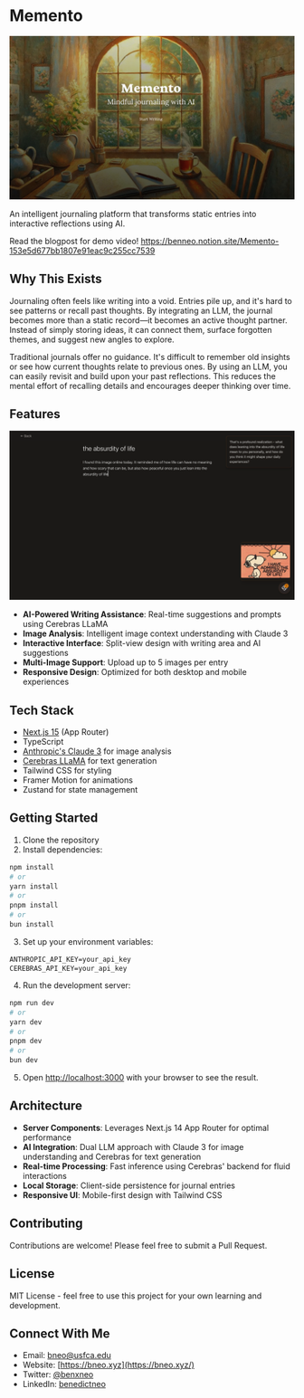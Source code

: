 # Memento

![Landing page](/public/landing.jpeg)

An intelligent journaling platform that transforms static entries into interactive reflections using AI.

Read the blogpost for demo video! https://benneo.notion.site/Memento-153e5d677bb1807e91eac9c255cc7539

## Why This Exists

Journaling often feels like writing into a void. Entries pile up, and it's hard to see patterns or recall past thoughts. By integrating an LLM, the journal becomes more than a static record—it becomes an active thought partner. Instead of simply storing ideas, it can connect them, surface forgotten themes, and suggest new angles to explore.

Traditional journals offer no guidance. It's difficult to remember old insights or see how current thoughts relate to previous ones. By using an LLM, you can easily revisit and build upon your past reflections. This reduces the mental effort of recalling details and encourages deeper thinking over time.

## Features

![journal page](/public/journal.png)

- **AI-Powered Writing Assistance**: Real-time suggestions and prompts using Cerebras LLaMA
- **Image Analysis**: Intelligent image context understanding with Claude 3
- **Interactive Interface**: Split-view design with writing area and AI suggestions
- **Multi-Image Support**: Upload up to 5 images per entry
- **Responsive Design**: Optimized for both desktop and mobile experiences

## Tech Stack

- [Next.js 15](https://nextjs.org) (App Router)
- TypeScript
- [Anthropic's Claude 3](https://www.anthropic.com/claude) for image analysis
- [Cerebras LLaMA](https://www.cerebras.net/) for text generation
- Tailwind CSS for styling
- Framer Motion for animations
- Zustand for state management

## Getting Started

1. Clone the repository
2. Install dependencies:

```bash
npm install
# or
yarn install
# or
pnpm install
# or
bun install
```

3. Set up your environment variables:

```env
ANTHROPIC_API_KEY=your_api_key
CEREBRAS_API_KEY=your_api_key
```

4. Run the development server:

```bash
npm run dev
# or
yarn dev
# or
pnpm dev
# or
bun dev
```

5. Open [http://localhost:3000](http://localhost:3000) with your browser to see the result.

## Architecture

- **Server Components**: Leverages Next.js 14 App Router for optimal performance
- **AI Integration**: Dual LLM approach with Claude 3 for image understanding and Cerebras for text generation
- **Real-time Processing**: Fast inference using Cerebras' backend for fluid interactions
- **Local Storage**: Client-side persistence for journal entries
- **Responsive UI**: Mobile-first design with Tailwind CSS

## Contributing

Contributions are welcome! Please feel free to submit a Pull Request.

## License

MIT License - feel free to use this project for your own learning and development.

## Connect With Me

- Email: [bneo@usfca.edu](mailto:bneo@usfca.edu)
- Website: [https://bneo.xyz](https://bneo.xyz/)
- Twitter: [@benxneo](https://twitter.com/benxneo)
- LinkedIn: [benedictneo](https://www.linkedin.com/in/benedictneo/)
